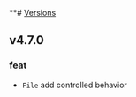 **# [Versions](https://github.com/Tracktor/design-system/releases)

## v4.7.0

###  feat
-  `File` add controlled behavior
